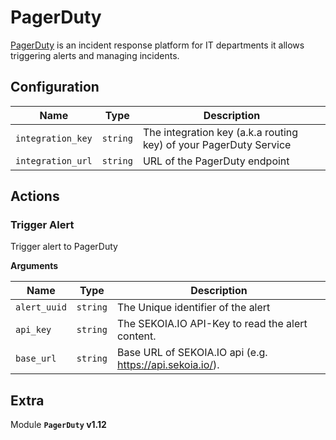 # PagerDuty

[PagerDuty](https://www.pagerduty.com/) is an incident response platform for IT departments it allows triggering alerts and managing incidents.

## Configuration

| Name      |  Type   |  Description  |
| --------- | ------- | --------------------------- |
| `integration_key` | `string` | The integration key (a.k.a routing key) of your PagerDuty Service |
| `integration_url` | `string` | URL of the PagerDuty endpoint |

## Actions

### Trigger Alert

Trigger alert to PagerDuty

**Arguments**

| Name      |  Type   |  Description  |
| --------- | ------- | --------------------------- |
| `alert_uuid` | `string` | The Unique identifier of the alert |
| `api_key` | `string` | The SEKOIA.IO API-Key to read the alert content. |
| `base_url` | `string` | Base URL of SEKOIA.IO api (e.g. https://api.sekoia.io/). |


## Extra

Module **`PagerDuty` v1.12**